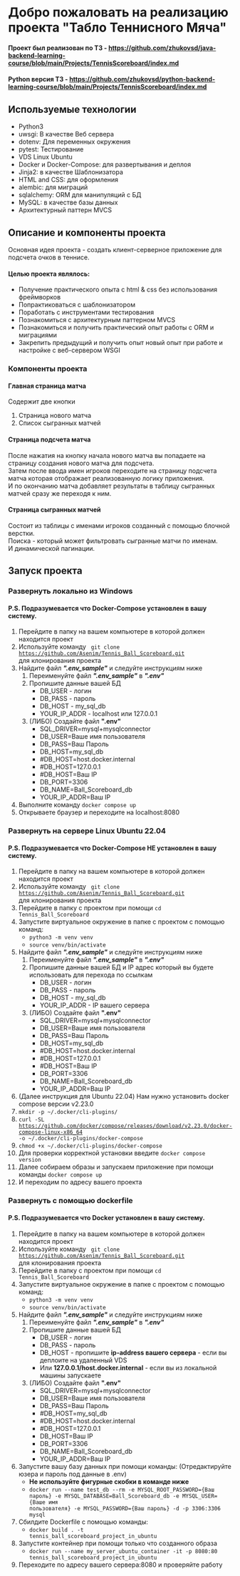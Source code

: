 # Добро пожаловать на реализацию проекта "Табло Теннисного Мяча" #

#### Проект был реализован по ТЗ - https://github.com/zhukovsd/java-backend-learning-course/blob/main/Projects/TennisScoreboard/index.md ####
#### Python версия ТЗ - https://github.com/zhukovsd/python-backend-learning-course/blob/main/Projects/TennisScoreboard/index.md ####

## Используемые технологии ##
- Python3
- uwsgi: В качестве Веб сервера
- dotenv: Для переменных окружения
- pytest: Тестирование
- VDS Linux Ubuntu
- Docker и Docker-Compose: для развертывания и деплоя
- Jinja2: в качестве Шаблонизатора
- HTML and CSS: для оформления
- alembic: для миграций
- sqlalchemy: ORM для манипуляций с БД
- MySQL: в качестве базы данных
- Архитектурный паттерн MVCS

## Описание и компоненты проекта ##
Основная идея проекта - создать клиент-серверное приложение для подсчета очков в теннисе.
#### Целью проекта являлось: ####
- Получение практического опыта с html & css без использования фреймворков
- Попрактиковаться с шаблонизатором 
- Поработать с инструментами тестирования 
- Познакомиться с архитектурным паттерном MVCS
- Познакомиться и получить практический опыт работы с ORM и миграциями
- Закрепить предыдущий и получить опыт новый опыт при работе и настройке с веб-сервером WSGI
### Компоненты проекта ###
#### Главная страница матча ####
Содержит две кнопки 
1. Страница нового матча
2. Список сыгранных матчей
#### Страница подсчета матча ####
После нажатия на кнопку начала нового матча вы попадаете на страницу создания нового матча для подсчета.  
Затем после ввода имен игроков переходите на страницу подсчета матча которая отображает реализованную логику приложения.  
И по окончанию матча добавляет результаты в таблицу сыгранных матчей сразу же переходя к ним.
#### Страница сыгранных матчей ####
Состоит из таблицы с именами игроков созданный с помощью блочной верстки.  
Поиска - который может фильтровать сыгранные матчи по именам.  
И динамической пагинации.
## Запуск проекта ##
### Развернуть локально из Windows ###
#### P.S. Подразумевается что Docker-Compose установлен в вашу систему. ####
1. Перейдите в папку на вашем компьютере в которой должен находится проект
2. Используйте команду <code> git clone https://github.com/Asenim/Tennis_Ball_Scoreboard.git </code> для клонирования проекта
3. Найдите файл ___".env_sample"___ и следуйте инструкциям ниже
   1. Переименуйте файл ___".env_sample"___ в ___".env"___ 
   2. Пропишите данные вашей БД
      - DB_USER - логин
      - DB_PASS - пароль
      - DB_HOST - my_sql_db
      - YOUR_IP_ADDR - localhost или 127.0.0.1
   3. (ЛИБО) Создайте файл __".env"__
      - SQL_DRIVER=mysql+mysqlconnector 
      - DB_USER=Ваше имя пользователя
      - DB_PASS=Ваш Пароль
      - DB_HOST=my_sql_db 
      - #DB_HOST=host.docker.internal 
      - #DB_HOST=127.0.0.1 
      - #DB_HOST=Ваш IP 
      - DB_PORT=3306 
      - DB_NAME=Ball_Scoreboard_db 
      - YOUR_IP_ADDR=Ваш IP
4. Выполните команду <code>docker compose up</code>
5. Открываете браузер и переходите на localhost:8080

### Развернуть на сервере Linux Ubuntu 22.04 ###
#### P.S. Подразумевается что Docker-Compose НЕ установлен в вашу систему. ####
1. Перейдите в папку на вашем компьютере в которой должен находится проект
2. Используйте команду <code> git clone https://github.com/Asenim/Tennis_Ball_Scoreboard.git </code> для клонирования проекта
3. Перейдите в папку с проектом при помощи <code>cd Tennis_Ball_Scoreboard</code>
4. Запустите виртуальное окружение в папке с проектом с помощью команд:
   - <code>python3 -m venv venv</code>
   - <code>source venv/bin/activate</code>
5. Найдите файл ___".env_sample"___ и следуйте инструкциям ниже
   1. Переименуйте файл ___".env_sample"___ в ___".env"___ 
   2. Пропишите данные вашей БД и IP адрес который вы будете использовать для перехода по ссылкам
      - DB_USER - логин
      - DB_PASS - пароль
      - DB_HOST - my_sql_db
      - YOUR_IP_ADDR - IP вашего сервера
   3. (ЛИБО) Создайте файл __".env"__
      - SQL_DRIVER=mysql+mysqlconnector 
      - DB_USER=Ваше имя пользователя
      - DB_PASS=Ваш Пароль
      - DB_HOST=my_sql_db 
      - #DB_HOST=host.docker.internal 
      - #DB_HOST=127.0.0.1 
      - #DB_HOST=Ваш IP 
      - DB_PORT=3306 
      - DB_NAME=Ball_Scoreboard_db 
      - YOUR_IP_ADDR=Ваш IP
6. (Далее инструкция для Ubuntu 22.04) Нам нужно установить docker compose версии v2.23.0
7. <code>mkdir -p ~/.docker/cli-plugins/</code>
8. <code>curl -SL https://github.com/docker/compose/releases/download/v2.23.0/docker-compose-linux-x86_64 -o ~/.docker/cli-plugins/docker-compose</code>
9. <code>chmod +x ~/.docker/cli-plugins/docker-compose</code>
10. Для проверки корректной установки введите <code>docker compose version</code>
11. Далее собираем образы и запускаем приложение при помощи команды <code>docker compose up</code>
12. И переходим по адресу вашего проекта

### Развернуть c помощью dockerfile ###
#### P.S. Подразумевается что Docker установлен в вашу систему. ####
1. Перейдите в папку на вашем компьютере в которой должен находится проект
2. Используйте команду <code> git clone https://github.com/Asenim/Tennis_Ball_Scoreboard.git </code> для клонирования проекта
3. Перейдите в папку с проектом при помощи <code>cd Tennis_Ball_Scoreboard</code>
4. Запустите виртуальное окружение в папке с проектом с помощью команд:
   - <code>python3 -m venv venv</code>
   - <code>source venv/bin/activate</code>
5. Найдите файл ___".env_sample"___ и следуйте инструкциям ниже
   1. Переименуйте файл ___".env_sample"___ в ___".env"___ 
   2. Пропишите данные вашей БД
      - DB_USER - логин
      - DB_PASS - пароль
      - DB_HOST - пропишите __ip-address вашего сервера__ - если вы деплоите на удаленный VDS 
      - Или __127.0.0.1/host.docker.internal__ - если вы из локальной машины запускаете
   3. (ЛИБО) Создайте файл __".env"__
      - SQL_DRIVER=mysql+mysqlconnector 
      - DB_USER=Ваше имя пользователя
      - DB_PASS=Ваш Пароль
      - #DB_HOST=my_sql_db 
      - #DB_HOST=host.docker.internal 
      - #DB_HOST=127.0.0.1 
      - DB_HOST=Ваш IP 
      - DB_PORT=3306 
      - DB_NAME=Ball_Scoreboard_db 
      - YOUR_IP_ADDR=Ваш IP
6. Запустите вашу базу данных при помощи команды: (Отредактируйте юзера и пароль под данные в .env)
   - __Не используйте фигурные скобки в команде ниже__ 
   - <code>docker run --name test_db --rm -e MYSQL_ROOT_PASSWORD={Ваш пароль} -e MYSQL_DATABASE=Ball_Scoreboard_db -e MYSQL_USER={Ваше имя пользователя} -e MYSQL_PASSWORD={Ваш пароль} -d -p 3306:3306 mysql</code>
7. Сбилдите Dockerfile с помощью команды:
   - <code>docker build . -t tennis_ball_scoreboard_project_in_ubuntu</code>
8. Запустите контейнер при помощи только что созданного образа
   - <code>docker run --name my_server_ubuntu_container -it -p 8080:80 tennis_ball_scoreboard_project_in_ubuntu</code>
9. Переходите по адресу вашего сервера:8080 и проверяйте работу
